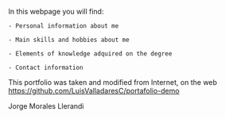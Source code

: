 In this webpage you will find:
	
	- Personal information about me
	
	- Main skills and hobbies about me
	
	- Elements of knowledge adquired on the degree
	
	- Contact information

This portfolio was taken and modified from Internet, on the web https://github.com/LuisValladaresC/portafolio-demo

Jorge Morales Llerandi
